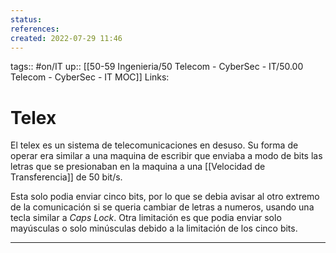 ```yaml
---
status:
references:
created: 2022-07-29 11:46
---
```

tags:: #on/IT 
up:: [[50-59 Ingenieria/50 Telecom - CyberSec - IT/50.00 Telecom - CyberSec - IT MOC]]
Links: 
# Telex
El telex es un sistema de telecomunicaciones en desuso. Su forma de operar era similar a una maquina de escribir que enviaba a modo de bits las letras que se presionaban en la maquina a una [[Velocidad de Transferencia]] de 50 bit/s.

Esta solo podia enviar cinco bits, por lo que se debia avisar al otro extremo de la comunicación si se queria cambiar de letras a numeros, usando una tecla similar a *Caps Lock*. Otra limitación es que podia enviar solo mayúsculas o solo minúsculas debido a la limitación de los cinco bits.
___
